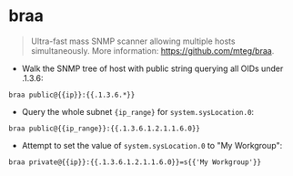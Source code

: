 # braa

> Ultra-fast mass SNMP scanner allowing multiple hosts simultaneously.
> More information: <https://github.com/mteg/braa>.

- Walk the SNMP tree of host with public string querying all OIDs under .1.3.6:

`braa public@{{ip}}:{{.1.3.6.*}}`

- Query the whole subnet `{ip_range}` for `system.sysLocation.0`:

`braa public@{{ip_range}}:{{.1.3.6.1.2.1.1.6.0}}`

- Attempt to set the value of `system.sysLocation.0` to "My Workgroup":

`braa private@{{ip}}:{{.1.3.6.1.2.1.1.6.0}}=s{{'My Workgroup'}}`
